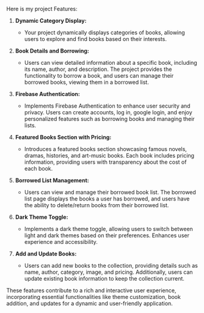 Here is my project Features: 

1. **Dynamic Category Display:**
   - Your project dynamically displays categories of books, allowing users to explore and find books based on their interests.

2. **Book Details and Borrowing:**
   - Users can view detailed information about a specific book, including its name, author, and description. The project provides the functionality to borrow a book, and users can manage their borrowed books, viewing them in a borrowed list.

3. **Firebase Authentication:**
   - Implements Firebase Authentication to enhance user security and privacy. Users can create accounts, log in, google login, and enjoy personalized features such as borrowing books and managing their lists.

4. **Featured Books Section with Pricing:**
   - Introduces a featured books section showcasing famous novels, dramas, histories, and art-music books. Each book includes pricing information, providing users with transparency about the cost of each book.

5. **Borrowed List Management:** 
   - Users can view and manage their borrowed book list. The borrowed list page displays the books a user has borrowed, and users have the ability to delete/return books from their borrowed list.  

6. **Dark Theme Toggle:**
   - Implements a dark theme toggle, allowing users to switch between light and dark themes based on their preferences. Enhances user experience and accessibility.

7. **Add and Update Books:** 
   - Users can add new books to the collection, providing details such as name, author, category, image, and pricing. Additionally, users can update existing book information to keep the collection current.

These features contribute to a rich and interactive user experience, incorporating essential functionalities like theme customization, book addition, and updates for a dynamic and user-friendly application.